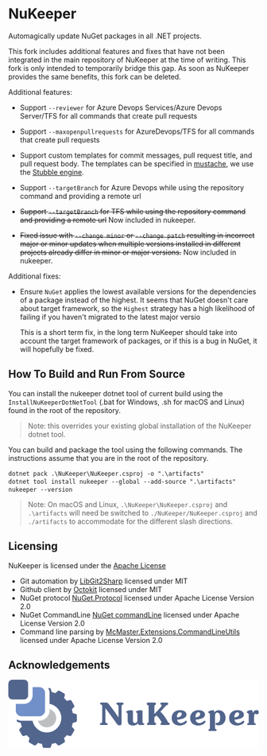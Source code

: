 # NuKeeper

Automagically update NuGet packages in all .NET projects.

This fork includes additional features and fixes that have not been integrated in the main repository of NuKeeper at the time of writing. This fork is only intended to temporarily bridge this gap. As soon as NuKeeper provides the same benefits, this fork can be deleted.

Additional features:

+ Support `--reviewer` for Azure Devops Services/Azure Devops Server/TFS for all commands that create pull requests
+ Support `--maxopenpullrequests` for AzureDevops/TFS for all commands that create pull requests
+ Support custom templates for commit messages, pull request title, and pull request body. The templates can be specified in [mustache](https://mustache.github.io/), we use the [Stubble engine](https://github.com/StubbleOrg/Stubble).
+ Support `--targetBranch` for Azure Devops while using the repository command and providing a remote url

+ ~~Support `--targetBranch` for TFS while using the repository command and providing a remote url~~ Now included in nukeeper.
+ ~~Fixed issue with `--change minor` or `--change patch` resulting in incorrect major or minor updates when multiple versions installed in different projects already differ in minor or major versions.~~ Now included in nukeeper.

Additional fixes:

+ Ensure `NuGet` applies the lowest available versions for the dependencies of
  a package instead of the highest. It seems that NuGet doesn't care about target
  framework, so the `Highest` strategy has a high likelihood of failing if you
  haven't migrated to the latest major versio

  This is a short term fix, in the long term NuKeeper should take into account
  the target framework of packages, or if this is a bug in NuGet, it will
  hopefully be fixed.

## How To Build and Run From Source

You can install the nukeeper dotnet tool of current build using the `InstallNuKeeperDotNetTool` (.bat for Windows, .sh for macOS and Linux) found in the root of the repository.

>Note: this overrides your existing global installation of the NuKeeper dotnet tool.

You can build and package the tool using the following commands. The instructions assume that you are in the root of the repository.

```console
dotnet pack .\NuKeeper\NuKeeper.csproj -o ".\artifacts"
dotnet tool install nukeeper --global --add-source ".\artifacts"
nukeeper --version
```

> Note: On macOS and Linux, `.\NuKeeper\NuKeeper.csproj` and `.\artifacts` will need be switched to `./NuKeeper/NuKeeper.csproj` and `./artifacts` to accommodate for the different slash directions.

## Licensing

NuKeeper is licensed under the [Apache License](http://opensource.org/licenses/apache.html)

* Git automation by [LibGit2Sharp](https://github.com/libgit2/libgit2sharp/) licensed under MIT  
* Github client by [Octokit](https://github.com/octokit/octokit.net) licensed under MIT  
* NuGet protocol [NuGet.Protocol](https://github.com/NuGet/NuGet.Client) licensed under Apache License Version 2.0
* NuGet CommandLine [NuGet commandLine](https://github.com/NuGet/NuGet.Client) licensed under Apache License Version 2.0
* Command line parsing by [McMaster.Extensions.CommandLineUtils](https://github.com/natemcmaster/CommandLineUtils) licensed under Apache License Version 2.0

## Acknowledgements

<p align="center">
  <img src="https://github.com/NuKeeperDotNet/NuKeeper/blob/master/assets/Footer.svg" />
</p>
